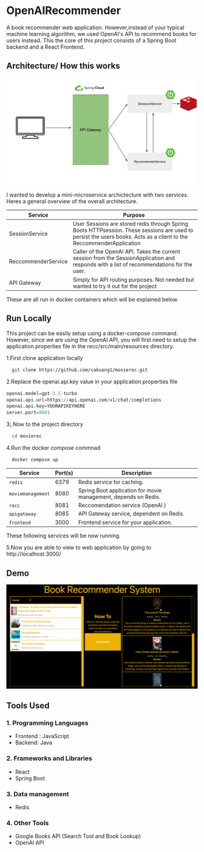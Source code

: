 
# OpenAIRecommender

A book recommender web application. However,instead of your typical machine learning algorithm, we used OpenAI's API to recommend books for users instead. This the core of this project consists of a Spring Boot backend and a React Frontend.

## Architecture/ How this works

![Alt Text](./public/newgateway.png)


I wanted to develop a mini-microservice archictecture with two services. Heres a general overview of the overall architecture.

| Service   | Purpose  |
|------------|------------|
| SessionService   | User Sessions are stored redis through Spring Boots HTTPsession. These sessions are used to persist the users books. Acts as a client to the ReccommenderApplication   |
| ReccommenderService   | Caller of the OpenAI API. Takes the current session from the SessionApplication and responds with a list of recommendations for the user.    |
| API Gateway   | Simply for API routing purposes. Not needed but wanted to try it out for the project  |

These are all run in docker containers which will be explained below.




## Run Locally

This project can be easily setup using a docker-compose command. However, since we are using the OpenAI API, you will first need to setup the application.properties file in the recc/src/main/resources directory.

1.First clone application locally
```bash
  git clone https://github.com/cakuang1/movierec.git
```

2.Replace the openai.api.key value in your application.properties file
```python
openai.model=gpt-3.5-turbo
openai.api.url=https://api.openai.com/v1/chat/completions
openai.api.key=YOURAPIKEYHERE
server.port=8081
```


3;.Now  to the project directory

```bash
  cd movierec
```

4.Run the docker compose commnad

```bash
  docker compose up
```

| Service            | Port(s)       | Description                              |
|--------------------|---------------|------------------------------------------|
| `redis`            | 6379          | Redis service for caching.               |
| `moviemanagement`  | 8080          | Spring Boot application for movie management, depends on Redis. |
| `recc`             | 8081          | Reccomendation service (OpenAI  )    |
| `apigateway`       | 8085          | API Gateway service, dependent on Redis.                        |
| `frontend`         | 3000          | Frontend service for your application.                            |

These following services will be now running.

5.Now you are able to view to web application by going to http://localhost:3000/





## Demo
![Alt Text](./public/bookrecc.gif)




## Tools Used

### 1. Programming Languages

- Frontend : JavaScript
- Backend: Java

### 2. Frameworks and Libraries

-  React
-  Spring Boot

### 3. Data management

- Redis

### 4. Other Tools

- Google Books API (Search Tool and Book Lookup)
- OpenAI API


